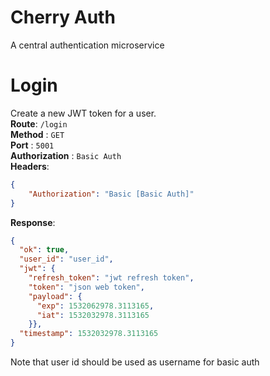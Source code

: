 # Cherry Auth
A central authentication microservice

# Login
Create a new JWT token for a user.\
**Route**: `/login`\
**Method** : `GET`\
**Port** : `5001`\
**Authorization** : `Basic Auth` \
**Headers**:
```json
{
    "Authorization": "Basic [Basic Auth]"
}
```
**Response**:
```json
{
  "ok": true,
  "user_id": "user_id",
  "jwt": { 
    "refresh_token": "jwt refresh token",
    "token": "json web token",
    "payload": {
      "exp": 1532062978.3113165,
      "iat": 1532032978.3113165
    }},
  "timestamp": 1532032978.3113165
}
```

Note that user id should be used as username for basic auth
